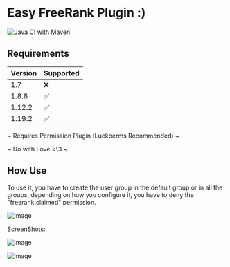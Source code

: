 <h1>Easy FreeRank Plugin :)</h1>

[![Java CI with Maven](https://github.com/ImperiorDevelopment/Freerank/actions/workflows/maven.yml/badge.svg)](https://github.com/ImperiorDevelopment/Freerank/actions/workflows/maven.yml)

<h2>Requirements</h2>

| Version | Supported          |
| ------- | ------------------ |
| 1.7     | :x:                |
| 1.8.8   | :white_check_mark: |
| 1.12.2  | :white_check_mark: |
| 1.19.2  | :white_check_mark: |

<p>~ Requires Permission Plugin (Luckperms Recommended) ~</p>
<p>~ Do with Love <\3 ~</p>
 
<h2>How Use</h2>
  
<p>To use it, you have to create the user group in the default group or in all the groups, depending on how you configure it, you have to deny the "freerank.claimed" permission.</p>

![image](https://github.com/ImperiorDevelopment/Freerank/assets/101476953/7149c4dd-89b0-45bd-9189-8547fba0c5fc)


<p>ScreenShots:</p>

![image](https://github.com/ImperiorDevelopment/Freerank/assets/101476953/e6014ff8-39b8-4683-bc60-826c09a7be21)

![image](https://github.com/ImperiorDevelopment/Freerank/assets/101476953/386cce10-fbab-4b90-bda7-812f97f7ac7b)

